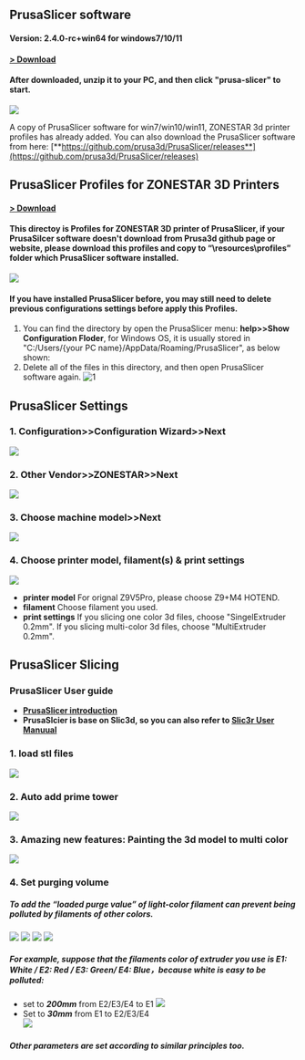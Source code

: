 ## PrusaSlicer software
#### Version: 2.4.0-rc+win64 for windows7/10/11 
#### [> Download](https://downgit.github.io/#/home?url=https://github.com/ZONESTAR3D/Slicing-Guide/tree/master/PrusaSlicer/PrusaSlicer-2.4.0-rc%2Bwin64)
   
#### After downloaded, unzip it to your PC, and then click "prusa-slicer" to start.
![](picture\0.png)

>  
A copy of PrusaSlicer software for win7/win10/win11, ZONESTAR 3d printer profiles has already added.
You can also download the PrusaSlicer software from here: 
[**https://github.com/prusa3d/PrusaSlicer/releases**](https://github.com/prusa3d/PrusaSlicer/releases)

## PrusaSlicer Profiles for ZONESTAR 3D Printers
#### [> Download](https://downgit.github.io/#/home?url=https://github.com/ZONESTAR3D/Slicing-Guide/tree/master/PrusaSlicer/Profiles)   
#### This directoy is Profiles for ZONESTAR 3D printer of PrusaSlicer, if your PrusaSilcer software doesn't download from Prusa3d github page or website, please download this profiles and copy to “\resources\profiles” folder which PrusaSlicer software installed.
![](picture\1.png)
#### If you have installed PrusaSlicer before, you may still need to delete previous configurations settings before apply this Profiles.
1. You can find the directory by open the PrusaSlicer menu: **help>>Show Configuration Floder**, for Windows OS, it is usually stored in "C:/Users/{your PC name}/AppData/Roaming/PrusaSlicer", as below shown:
2. Delete all of the files in this directory, and then open PrusaSlicer software again.
![1](picture\2.png)

## PrusaSlicer Settings
### 1. Configuration>>Configuration Wizard>>Next
![](picture\settings1.png)
### 2. Other Vendor>>ZONESTAR>>Next
![](picture\settings2.png)
### 3. Choose machine model>>Next
![](picture\settings3.png)
### 4. Choose printer model, filament(s) & print settings
![](picture\settings4.png)  
- **printer model** For orignal Z9V5Pro, please choose Z9+M4 HOTEND.  
- **filament** Choose filament you used.     
- **print settings** If you slicing one color 3d files, choose "SingelExtruder 0.2mm". If you slicing multi-color 3d files, choose "MultiExtruder 0.2mm".  


## PrusaSlicer Slicing
### PrusaSlicer User guide 
- **[PrusaSlicer introduction](https://www.prusa3d.com/page/prusaslicer_424/)**
- **PrusaSlcier is base on Slic3d, so you can also refer to [Slic3r User Manuual](https://manual.slic3r.org/)**

### 1. load stl files
![](picture\slicing1.png)
### 2. Auto add prime tower
![](picture\slicing2.png)
### 3. Amazing new features: Painting the 3d model to multi color
![](picture\slicing3.png)
### 4. Set purging volume
##### To add the “loaded purge value” of light-color filament can prevent being polluted by filaments of other colors.
![](picture\slicing4.png)
![](picture\slicing5.png)
![](picture\slicing6.png)
![](picture\slicing7.png)
##### For example, suppose that the filaments color of extruder  you use is E1: White / E2: Red / E3: Green/ E4: Blue，because white is easy to be polluted:   
- set to ***200mm*** from E2/E3/E4 to E1
![](picture\slicing8.png) 
- Set to ***30mm*** from E1 to E2/E3/E4  
![](picture\slicing9.png)
##### Other parameters are set according to similar principles too. 






   
